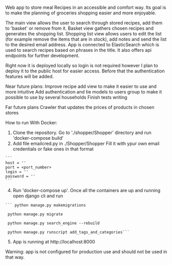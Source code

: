 Web app to store meal Recipes in an accessible and comfort way. Its goal is to make the planning of groceries shopping easier and more enjoyable. 

The main view allows the user to search through stored recipes, add them to 'basket' or remove from it.
Basket view gathers chosen recipes and generates the shopping list. 
Shopping list view allows users to edit the list (for example remove the items that are in stock), add notes and send the list to the desired email address. 
App is connected to ElasticSearch which is used to search recipes based on phrases in the title. 
It also offers api endpoints for further development. 

Right now it is deployed locally so login is not required however I plan to deploy it to the public host for easier access. Before that the authentication features will be added. 

Near future plans:
Improve recipe add view to make it easier to use and more intuitive
Add authentication and tie models to users group to make it possible to use by several households
Finish tests writing

Far future plans
Crawler that updates the prices of products in chosen stores


How to run
  With Docker:
  1. Clone the repository. Go to './shopper/Shopper' directory and run 'docker-compose build' 
  2. Add file emailcred.py in ./Shopper/Shopper 
    Fill it with ypur own email credentials or fake ones in that format
    
    ```
    host = ''
    port = <port_number>
    login = ''
    password = ''
    ```
    
  4. Run 'docker-compose up'. Once all the containers are up and running open django cli and run
  
    ``` python manage.py makemigrations
    
     python manage.py migrate
    
     python manage.py search_engine --rebuild
    
     python manage.py runscript add_tags_and_categories```

     
  5. App is running at http://localhost:8000
  
  Warning: app is not configured for production use and should not be used in that way. 


  

